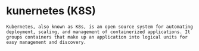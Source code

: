 # kunernetes (K8S)
    Kubernetes, also known as K8s, is an open source system for automating deployment, scaling, and management of containerized applications. It groups containers that make up an application into logical units for easy management and discovery.